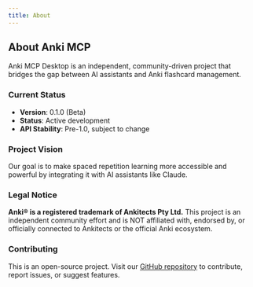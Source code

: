 ```yaml
---
title: About
---
```


## About Anki MCP

Anki MCP Desktop is an independent, community-driven project that bridges the gap between AI assistants and Anki flashcard management.

### Current Status

- **Version**: 0.1.0 (Beta)
- **Status**: Active development
- **API Stability**: Pre-1.0, subject to change

### Project Vision

Our goal is to make spaced repetition learning more accessible and powerful by integrating it with AI assistants like Claude.

### Legal Notice

**Anki® is a registered trademark of Ankitects Pty Ltd.** This project is an independent community effort and is NOT affiliated with, endorsed by, or officially connected to Ankitects or the official Anki ecosystem.

### Contributing

This is an open-source project. Visit our [GitHub repository](https://github.com/anki-mcp/anki-mcp-desktop) to contribute, report issues, or suggest features.
